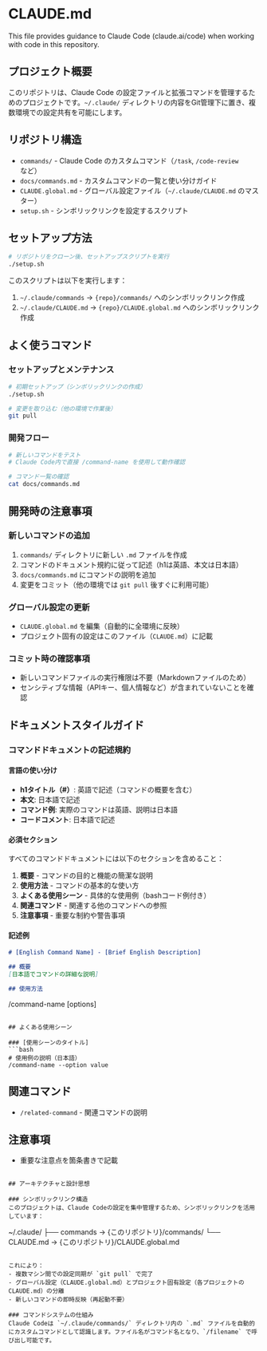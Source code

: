 # CLAUDE.md

This file provides guidance to Claude Code (claude.ai/code) when working with code in this repository.

## プロジェクト概要
このリポジトリは、Claude Code の設定ファイルと拡張コマンドを管理するためのプロジェクトです。`~/.claude/` ディレクトリの内容をGit管理下に置き、複数環境での設定共有を可能にします。

## リポジトリ構造
- `commands/` - Claude Code のカスタムコマンド（`/task`, `/code-review` など）
- `docs/commands.md` - カスタムコマンドの一覧と使い分けガイド
- `CLAUDE.global.md` - グローバル設定ファイル（`~/.claude/CLAUDE.md` のマスター）
- `setup.sh` - シンボリックリンクを設定するスクリプト

## セットアップ方法
```bash
# リポジトリをクローン後、セットアップスクリプトを実行
./setup.sh
```

このスクリプトは以下を実行します：
1. `~/.claude/commands` → `{repo}/commands/` へのシンボリックリンク作成
2. `~/.claude/CLAUDE.md` → `{repo}/CLAUDE.global.md` へのシンボリックリンク作成

## よく使うコマンド

### セットアップとメンテナンス
```bash
# 初期セットアップ（シンボリックリンクの作成）
./setup.sh

# 変更を取り込む（他の環境で作業後）
git pull
```

### 開発フロー
```bash
# 新しいコマンドをテスト
# Claude Code内で直接 /command-name を使用して動作確認

# コマンド一覧の確認
cat docs/commands.md
```

## 開発時の注意事項

### 新しいコマンドの追加
1. `commands/` ディレクトリに新しい `.md` ファイルを作成
2. コマンドのドキュメント規約に従って記述（h1は英語、本文は日本語）
3. `docs/commands.md` にコマンドの説明を追加
4. 変更をコミット（他の環境では `git pull` 後すぐに利用可能）

### グローバル設定の更新
- `CLAUDE.global.md` を編集（自動的に全環境に反映）
- プロジェクト固有の設定はこのファイル（`CLAUDE.md`）に記載

### コミット時の確認事項
- 新しいコマンドファイルの実行権限は不要（Markdownファイルのため）
- センシティブな情報（APIキー、個人情報など）が含まれていないことを確認

## ドキュメントスタイルガイド

### コマンドドキュメントの記述規約

#### 言語の使い分け
- **h1タイトル（#）**: 英語で記述（コマンドの概要を含む）
- **本文**: 日本語で記述
- **コマンド例**: 実際のコマンドは英語、説明は日本語
- **コードコメント**: 日本語で記述

#### 必須セクション
すべてのコマンドドキュメントには以下のセクションを含めること：

1. **概要** - コマンドの目的と機能の簡潔な説明
2. **使用方法** - コマンドの基本的な使い方
3. **よくある使用シーン** - 具体的な使用例（bashコード例付き）
4. **関連コマンド** - 関連する他のコマンドへの参照
5. **注意事項** - 重要な制約や警告事項

#### 記述例
```markdown
# [English Command Name] - [Brief English Description]

## 概要
[日本語でコマンドの詳細な説明]

## 使用方法
```
/command-name [options]
```

## よくある使用シーン

### [使用シーンのタイトル]
```bash
# 使用例の説明（日本語）
/command-name --option value
```

## 関連コマンド
- `/related-command` - 関連コマンドの説明

## 注意事項
- 重要な注意点を箇条書きで記載
```

## アーキテクチャと設計思想

### シンボリックリンク構造
このプロジェクトは、Claude Codeの設定を集中管理するため、シンボリックリンクを活用しています：

```
~/.claude/
├── commands -> {このリポジトリ}/commands/
└── CLAUDE.md -> {このリポジトリ}/CLAUDE.global.md
```

これにより：
- 複数マシン間での設定同期が `git pull` で完了
- グローバル設定（CLAUDE.global.md）とプロジェクト固有設定（各プロジェクトのCLAUDE.md）の分離
- 新しいコマンドの即時反映（再起動不要）

### コマンドシステムの仕組み
Claude Codeは `~/.claude/commands/` ディレクトリ内の `.md` ファイルを自動的にカスタムコマンドとして認識します。ファイル名がコマンド名となり、`/filename` で呼び出し可能です。